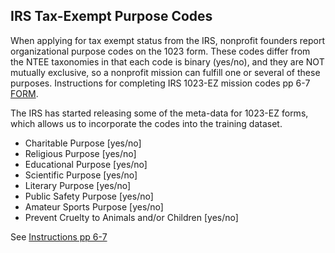 ## IRS Tax-Exempt Purpose Codes  

When applying for tax exempt status from the IRS, nonprofit founders report organizational purpose codes on the 1023 form. These codes differ from the NTEE taxonomies in that each code is binary (yes/no), and they are NOT mutually exclusive, so a nonprofit mission can fulfill one or several of these purposes. Instructions for completing IRS 1023-EZ mission codes pp 6-7 [FORM](https://www.irs.gov/pub/irs-pdf/i1023ez.pdf).

The IRS has started releasing some of the meta-data for 1023-EZ forms, which allows us to incorporate the codes into the training dataset. 

* Charitable Purpose [yes/no]
* Religious Purpose [yes/no]
* Educational Purpose [yes/no]
* Scientific Purpose [yes/no]
* Literary Purpose [yes/no]
* Public Safety Purpose [yes/no]
* Amateur Sports Purpose [yes/no]
* Prevent Cruelty to Animals and/or Children [yes/no]

See [Instructions pp 6-7](https://www.irs.gov/pub/irs-pdf/i1023ez.pdf)


